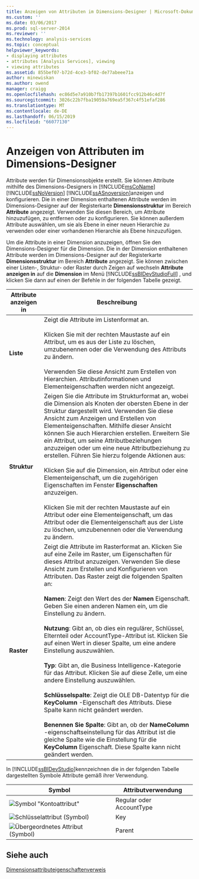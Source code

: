 ```yaml
---
title: Anzeigen von Attributen im Dimensions-Designer | Microsoft-Dokumentation
ms.custom: ''
ms.date: 03/06/2017
ms.prod: sql-server-2014
ms.reviewer: ''
ms.technology: analysis-services
ms.topic: conceptual
helpviewer_keywords:
- displaying attributes
- attributes [Analysis Services], viewing
- viewing attributes
ms.assetid: 855bef07-b72d-4ce3-bf02-de77abeee71a
author: minewiskan
ms.author: owend
manager: craigg
ms.openlocfilehash: ec86d5e7a910b7fb17397b1601fcc912b46c4d7f
ms.sourcegitcommit: 3026c22b7fba19059a769ea5f367c4f51efaf286
ms.translationtype: MT
ms.contentlocale: de-DE
ms.lasthandoff: 06/15/2019
ms.locfileid: "66077130"
---
```

# <a name="view-attributes-in-dimension-designer"></a>Anzeigen von Attributen im Dimensions-Designer
  Attribute werden für Dimensionsobjekte erstellt. Sie können Attribute mithilfe des Dimensions-Designers in [!INCLUDE[msCoName](../../includes/msconame-md.md)] [!INCLUDE[ssNoVersion](../../includes/ssnoversion-md.md)] [!INCLUDE[ssASnoversion](../../includes/ssasnoversion-md.md)]anzeigen und konfigurieren. Die in einer Dimension enthaltenen Attribute werden im Dimensions-Designer auf der Registerkarte **Dimensionsstruktur** im Bereich **Attribute** angezeigt. Verwenden Sie diesen Bereich, um Attribute hinzuzufügen, zu entfernen oder zu konfigurieren. Sie können außerdem Attribute auswählen, um sie als Ebene in einer neuen Hierarchie zu verwenden oder einer vorhandenen Hierarchie als Ebene hinzuzufügen.  
  
 Um die Attribute in einer Dimension anzuzeigen, öffnen Sie den Dimensions-Designer für die Dimension. Die in der Dimension enthaltenen Attribute werden im Dimensions-Designer auf der Registerkarte **Dimensionsstruktur** im Bereich **Attribute**  angezeigt. Sie können zwischen einer Listen-, Struktur- oder Raster durch Zeigen auf wechseln **Attribute anzeigen in** auf die **Dimension** im Menü [!INCLUDE[ssBIDevStudioFull](../../includes/ssbidevstudiofull-md.md)] , und klicken Sie dann auf einen der Befehle in der folgenden Tabelle gezeigt.  
  
|Attribute anzeigen in|Beschreibung|  
|------------------------|-----------------|  
|**Liste**|Zeigt die Attribute im Listenformat an.<br /><br /> Klicken Sie mit der rechten Maustaste auf ein Attribut, um es aus der Liste zu löschen, umzubenennen oder die Verwendung des Attributs zu ändern.<br /><br /> Verwenden Sie diese Ansicht zum Erstellen von Hierarchien. Attributinformationen und Elementeigenschaften werden nicht angezeigt.|  
|**Struktur**|Zeigen Sie die Attribute im Strukturformat an, wobei die Dimension als Knoten der obersten Ebene in der Struktur dargestellt wird. Verwenden Sie diese Ansicht zum Anzeigen und Erstellen von Elementeigenschaften. Mithilfe dieser Ansicht können Sie auch Hierarchien erstellen. Erweitern Sie ein Attribut, um seine Attributbeziehungen anzuzeigen oder um eine neue Attributbeziehung zu erstellen. Führen Sie hierzu folgende Aktionen aus:<br /><br /> Klicken Sie auf die Dimension, ein Attribut oder eine Elementeigenschaft, um die zugehörigen Eigenschaften im Fenster **Eigenschaften** anzuzeigen.<br /><br /> Klicken Sie mit der rechten Maustaste auf ein Attribut oder eine Elementeigenschaft, um das Attribut oder die Elementeigenschaft aus der Liste zu löschen, umzubenennen oder die Verwendung zu ändern.|  
|**Raster**|Zeigt die Attribute im Rasterformat an. Klicken Sie auf eine Zeile im Raster, um Eigenschaften für dieses Attribut anzuzeigen.  Verwenden Sie diese Ansicht zum Erstellen und Konfigurieren von Attributen. Das Raster zeigt die folgenden Spalten an:<br /><br /> **Namen**: Zeigt den Wert des der **Namen** Eigenschaft. Geben Sie einen anderen Namen ein, um die Einstellung zu ändern.<br /><br /> **Nutzung**: Gibt an, ob dies ein regulärer, Schlüssel, Elternteil oder AccountType-Attribut ist. Klicken Sie auf einen Wert in dieser Spalte, um eine andere Einstellung auszuwählen.<br /><br /> **Typ**: Gibt an, die Business Intelligence-Kategorie für das Attribut. Klicken Sie auf diese Zelle, um eine andere Einstellung auszuwählen.<br /><br /> **Schlüsselspalte**: Zeigt die OLE DB-Datentyp für die **KeyColumn** -Eigenschaft des Attributs. Diese Spalte kann nicht geändert werden.<br /><br /> **Benennen Sie Spalte**: Gibt an, ob der **NameColumn** -eigenschaftseinstellung für das Attribut ist die gleiche Spalte wie die Einstellung für die **KeyColumn** Eigenschaft. Diese Spalte kann nicht geändert werden.|  
  
 In [!INCLUDE[ssBIDevStudio](../../includes/ssbidevstudio-md.md)]kennzeichnen die in der folgenden Tabelle dargestellten Symbole Attribute gemäß ihrer Verwendung.  
  
|Symbol|Attributverwendung|  
|----------|---------------------|  
|![Symbol "Kontoattribut"](../media/as-icon-attribute.gif "Attribut (Symbol)")|Regular oder AccountType|  
|![Schlüsselattribut (Symbol)](../media/as-icon-key-attribute.gif "schlüsselattributsymbol")|Key|  
|![Übergeordnetes Attribut (Symbol)](../media/as-icon-parent-attribute.gif "übergeordnetes Attribut (Symbol)")|Parent|  
  
## <a name="see-also"></a>Siehe auch  
 [Dimensionsattributeigenschaftenverweis](dimension-attribute-properties-reference.md)  
  
  

